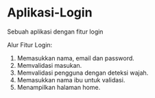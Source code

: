 # Aplikasi-Login
Sebuah aplikasi dengan fitur login

Alur Fitur Login:
1. Memasukkan nama, email dan password.
2. Memvalidasi masukan.
3. Memvalidasi pengguna dengan deteksi wajah.
4. Memasukkan nama ibu untuk validasi.
5. Menampilkan halaman home.
